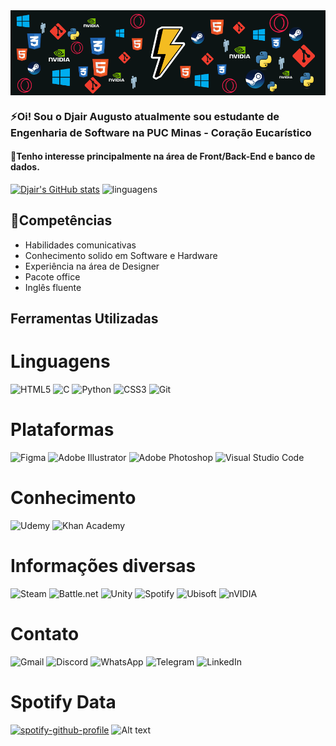 <img align="center" src="https://github.com/DjairAugusto/DjairAugusto/blob/main/Footer.png?raw=true"/>

### ⚡Oi! Sou o Djair Augusto atualmente sou estudante de Engenharia de Software na PUC Minas - Coração Eucarístico
#### 📍Tenho interesse principalmente na área de Front/Back-End e banco de dados. 

[![Djair's GitHub stats](https://github-readme-stats.vercel.app/api?username=DjairAugusto&theme=ayu-mirage)](https://github.com/DjairAugusto/github-readme-stats)
![linguagens](https://github-readme-stats.vercel.app/api/top-langs/?username=DjairAugusto&theme=ayu-mirage)


## 🔧Competências

- Habilidades comunicativas                        
- Conhecimento solido em Software e Hardware
- Experiência na área de Designer
- Pacote office
- Inglês fluente

## Ferramentas Utilizadas
# Linguagens
<img alt="HTML5" src="https://img.shields.io/badge/html5-%23E34F26.svg?style=for-the-badge&logo=html5&logoColor=white"/> <img alt="C" src="https://img.shields.io/badge/c-%2300599C.svg?style=for-the-badge&logo=c&logoColor=white"/> <img alt="Python" src="https://img.shields.io/badge/python-%2314354C.svg?style=for-the-badge&logo=python&logoColor=white"/> <img alt="CSS3" src="https://img.shields.io/badge/css3-%231572B6.svg?style=for-the-badge&logo=css3&logoColor=white"/> <img alt="Git" src="https://img.shields.io/badge/git-%23F05033.svg?style=for-the-badge&logo=git&logoColor=white"/>
# Plataformas
<img alt="Figma" src="https://img.shields.io/badge/figma-%23F24E1E.svg?style=for-the-badge&logo=figma&logoColor=white"/> <img alt="Adobe Illustrator" src="https://img.shields.io/badge/adobeillustrator-%23FF9A00.svg?style=for-the-badge&logo=adobeillustrator&logoColor=white"/> <img alt="Adobe Photoshop" src="https://img.shields.io/badge/adobephotoshop-%2331A8FF.svg?style=for-the-badge&logo=adobephotoshop&logoColor=white"/> <img alt="Visual Studio Code" src="https://img.shields.io/badge/VisualStudioCode-0078d7.svg?style=for-the-badge&logo=visual-studio-code&logoColor=white"/>
# Conhecimento
<img alt="Udemy" src="https://img.shields.io/badge/Udemy-%23EA5252.svg?style=for-the-badge&logo=Udemy&logoColor=white"/> <img alt="Khan Academy" src="https://img.shields.io/badge/KhanAcademy-%2314BF96.svg?style=for-the-badge&logo=KhanAcademy&logoColor=white"/>
# Informações diversas
<img alt="Steam" src="https://img.shields.io/badge/steam-%23000000.svg?style=for-the-badge&logo=steam&logoColor=white"/> <img alt="Battle.net" src="https://img.shields.io/badge/battle.net-%2300AEFF.svg?style=for-the-badge&logo=battle.net&logoColor=white"/> <img alt="Unity" src="https://img.shields.io/badge/unity-%23000000.svg?style=for-the-badge&logo=unity&logoColor=white"/> <img alt="Spotify" src="https://img.shields.io/badge/Spotify-1ED760?style=for-the-badge&logo=spotify&logoColor=white" /> <img alt="Ubisoft" src="https://img.shields.io/badge/Ubisoft-%23F5F5F5.svg?style=for-the-badge&logo=Ubisoft&logoColor=black"/> <img alt="nVIDIA" src="https://img.shields.io/badge/nVIDIA-%2376B900.svg?style=for-the-badge&logo=nVIDIA&logoColor=white"/>
# Contato
<img  alt="Gmail" src="https://img.shields.io/badge/Gmail-D14836?style=for-the-badge&logo=gmail&logoColor=white" /> <img alt="Discord" src="https://img.shields.io/badge/%3CDiscord%3E-%237289DA.svg?style=for-the-badge&logo=discord&logoColor=white"/> <img alt="WhatsApp" src="https://img.shields.io/badge/WhatsApp-25D366?style=for-the-badge&logo=whatsapp&logoColor=white"/> <img alt="Telegram" src="https://img.shields.io/badge/Telegram-2CA5E0?style=for-the-badge&logo=telegram&logoColor=white" /> <img alt="LinkedIn" src="https://img.shields.io/badge/linkedin-%230077B5.svg?style=for-the-badge&logo=linkedin&logoColor=white"/>



# Spotify Data
[![spotify-github-profile](https://spotify-github-profile.vercel.app/api/view?uid=h441mb4ku67lsi00jyqcgd88i&cover_image=true&theme=compact&show_offline=false&background_color=121212&interchange=false)](https://github.com/kittinan/spotify-github-profile) ![Alt text](https://spotify-recently-played-readme.vercel.app/api?user=h441mb4ku67lsi00jyqcgd88i&unique=true)

